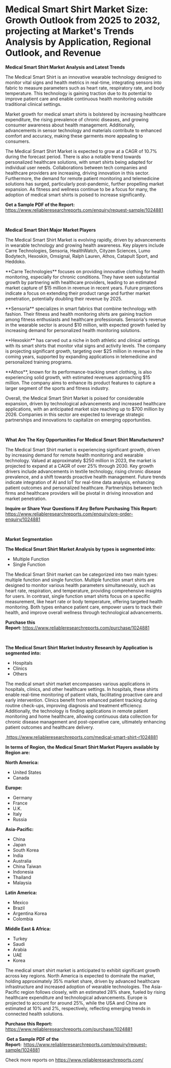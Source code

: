 <p><h1>Medical Smart Shirt Market Size: Growth Outlook from 2025 to 2032, projecting at Market's Trends Analysis by Application, Regional Outlook, and Revenue</h1></p><p><strong>Medical Smart Shirt Market Analysis and Latest Trends</strong></p>
<p><p>The Medical Smart Shirt is an innovative wearable technology designed to monitor vital signs and health metrics in real-time, integrating sensors into fabric to measure parameters such as heart rate, respiratory rate, and body temperature. This technology is gaining traction due to its potential to improve patient care and enable continuous health monitoring outside traditional clinical settings.</p><p>Market growth for medical smart shirts is bolstered by increasing healthcare expenditure, the rising prevalence of chronic diseases, and growing consumer awareness about health management. Additionally, advancements in sensor technology and materials contribute to enhanced comfort and accuracy, making these garments more appealing to consumers.</p><p>The Medical Smart Shirt Market is expected to grow at a CAGR of 10.7% during the forecast period. There is also a notable trend towards personalized healthcare solutions, with smart shirts being adapted for individual user needs. Collaborations between tech companies and healthcare providers are increasing, driving innovation in this sector. Furthermore, the demand for remote patient monitoring and telemedicine solutions has surged, particularly post-pandemic, further propelling market expansion. As fitness and wellness continue to be a focus for many, the adoption of medical smart shirts is poised to increase significantly.</p></p>
<p><strong>Get a Sample PDF of the Report:&nbsp;</strong> <a href="https://www.reliableresearchreports.com/enquiry/request-sample/1024881?utm_campaign=2042&utm_medium=2&utm_source=Github&utm_content=ia&utm_term=05032025&utm_id=medical-smart-shirt">https://www.reliableresearchreports.com/enquiry/request-sample/1024881</a></p>
<p>&nbsp;</p>
<p><strong>Medical Smart Shirt Major Market Players</strong></p>
<p><p>The Medical Smart Shirt Market is evolving rapidly, driven by advancements in wearable technology and growing health awareness. Key players include Carre Technologies, Sensoria, HealthWatch, Cityzen Sciences, Lumo Bodytech, Hexoskin, Omsignal, Ralph Lauren, Athos, Catapult Sport, and Heddoko.</p><p>**Carre Technologies** focuses on providing innovative clothing for health monitoring, especially for chronic conditions. They have seen substantial growth by partnering with healthcare providers, leading to an estimated market capture of $15 million in revenue in recent years. Future projections indicate a focus on extending their product range and further market penetration, potentially doubling their revenue by 2025.</p><p>**Sensoria** specializes in smart fabrics that combine technology with fashion. Their fitness and health monitoring shirts are gaining traction among fitness enthusiasts and healthcare professionals. Sensoria's revenue in the wearable sector is around $10 million, with expected growth fueled by increasing demand for personalized health monitoring solutions.</p><p>**Hexoskin** has carved out a niche in both athletic and clinical settings with its smart shirts that monitor vital signs and activity levels. The company is projecting significant growth, targeting over $25 million in revenue in the coming years, supported by expanding applications in telemedicine and personalized training programs.</p><p>**Athos**, known for its performance-tracking smart clothing, is also experiencing solid growth, with estimated revenues approaching $15 million. The company aims to enhance its product features to capture a larger segment of the sports and fitness industry.</p><p>Overall, the Medical Smart Shirt Market is poised for considerable expansion, driven by technological advancements and increased healthcare applications, with an anticipated market size reaching up to $700 million by 2026. Companies in this sector are expected to leverage strategic partnerships and innovations to capitalize on emerging opportunities.</p></p>
<p>&nbsp;</p>
<p><strong>What Are The Key Opportunities For Medical Smart Shirt Manufacturers?</strong></p>
<p><p>The Medical Smart Shirt market is experiencing significant growth, driven by increasing demand for remote health monitoring and wearable technology. Valued at approximately $250 million in 2023, the market is projected to expand at a CAGR of over 25% through 2030. Key growth drivers include advancements in textile technology, rising chronic disease prevalence, and a shift towards proactive health management. Future trends indicate integration of AI and IoT for real-time data analysis, enhancing patient outcomes and personalized healthcare. Partnerships between tech firms and healthcare providers will be pivotal in driving innovation and market penetration.</p></p>
<p><strong>Inquire or Share Your Questions If Any Before Purchasing This Report:</strong> <a href="https://www.reliableresearchreports.com/enquiry/pre-order-enquiry/1024881?utm_campaign=2042&utm_medium=2&utm_source=Github&utm_content=ia&utm_term=05032025&utm_id=medical-smart-shirt">https://www.reliableresearchreports.com/enquiry/pre-order-enquiry/1024881</a></p>
<p>&nbsp;</p>
<p><strong>Market Segmentation</strong></p>
<p><strong>The Medical Smart Shirt Market Analysis by types is segmented into:</strong></p>
<p><ul><li>Multiple Function</li><li>Single Function</li></ul></p>
<p><p>The Medical Smart Shirt market can be categorized into two main types: multiple function and single function. Multiple function smart shirts are designed to monitor various health parameters simultaneously, such as heart rate, respiration, and temperature, providing comprehensive insights for users. In contrast, single function smart shirts focus on a specific measurement, like heart rate or body temperature, offering targeted health monitoring. Both types enhance patient care, empower users to track their health, and improve overall wellness through technological advancements.</p></p>
<p><strong>Purchase this Report:&nbsp;</strong><a href="https://www.reliableresearchreports.com/purchase/1024881?utm_campaign=2042&utm_medium=2&utm_source=Github&utm_content=ia&utm_term=05032025&utm_id=medical-smart-shirt">https://www.reliableresearchreports.com/purchase/1024881</a></p>
<p>&nbsp;</p>
<p><strong>The Medical Smart Shirt Market Industry Research by Application is segmented into:</strong></p>
<p><ul><li>Hospitals</li><li>Clinics</li><li>Others</li></ul></p>
<p><p>The medical smart shirt market encompasses various applications in hospitals, clinics, and other healthcare settings. In hospitals, these shirts enable real-time monitoring of patient vitals, facilitating proactive care and early intervention. Clinics benefit from enhanced patient tracking during routine check-ups, improving diagnosis and treatment efficiency. Additionally, the technology is finding applications in remote patient monitoring and home healthcare, allowing continuous data collection for chronic disease management and post-operative care, ultimately enhancing patient outcomes and healthcare delivery.</p></p>
<p><a href="https://www.reliableresearchreports.com/medical-smart-shirt-r1024881?utm_campaign=2042&utm_medium=2&utm_source=Github&utm_content=ia&utm_term=05032025&utm_id=medical-smart-shirt">&nbsp;https://www.reliableresearchreports.com/medical-smart-shirt-r1024881</a></p>
<p><strong>In terms of Region, the Medical Smart Shirt Market Players available by Region are:</strong></p>
<p>
    <p> <strong> North America: </strong>
        <ul>
            <li>United States</li>
            <li>Canada</li>
        </ul>
        </p> 
    <p> <strong> Europe: </strong>
        <ul>
            <li>Germany</li>
            <li>France</li>
            <li>U.K.</li>
            <li>Italy</li>
            <li>Russia</li>
        </ul>
        </p> 
    <p> <strong> Asia-Pacific: </strong>
        <ul>
            <li>China</li>
            <li>Japan</li>
            <li>South Korea</li>
            <li>India</li>
            <li>Australia</li>
            <li>China Taiwan</li>
            <li>Indonesia</li>
            <li>Thailand</li>
            <li>Malaysia</li>
        </ul>
        </p> 
    <p> <strong> Latin America: </strong>
        <ul>
            <li>Mexico</li>
            <li>Brazil</li>
            <li>Argentina Korea</li>
            <li>Colombia</li>
        </ul>
        </p> 
    <p> <strong> Middle East & Africa: </strong>
        <ul>
            <li>Turkey</li>
            <li>Saudi</li>
            <li>Arabia</li>
            <li>UAE</li>
            <li>Korea</li>
        </ul>
    </p>
    </p>
<p><p>The medical smart shirt market is anticipated to exhibit significant growth across key regions. North America is expected to dominate the market, holding approximately 35% market share, driven by advanced healthcare infrastructure and increased adoption of wearable technologies. The Asia-Pacific region follows closely, with an estimated 28% share, fueled by rising healthcare expenditure and technological advancements. Europe is projected to account for around 25%, while the USA and China are estimated at 10% and 2%, respectively, reflecting emerging trends in connected health solutions.</p></p>
<p><strong>Purchase this Report: </strong><a href="https://www.reliableresearchreports.com/purchase/1024881?utm_campaign=2042&utm_medium=2&utm_source=Github&utm_content=ia&utm_term=05032025&utm_id=medical-smart-shirt">https://www.reliableresearchreports.com/purchase/1024881</a></p>
<p>&nbsp;<strong>Get a Sample PDF of the Report:&nbsp;&nbsp;</strong><a href="https://www.reliableresearchreports.com/enquiry/request-sample/1024881?utm_campaign=2042&utm_medium=2&utm_source=Github&utm_content=ia&utm_term=05032025&utm_id=medical-smart-shirt">https://www.reliableresearchreports.com/enquiry/request-sample/1024881</a></p>
<p><strong></strong></p>
<p>Check more reports on <a href="https://www.reliableresearchreports.com/?utm_campaign=2042&utm_medium=2&utm_source=Github&utm_content=ia&utm_term=05032025&utm_id=medical-smart-shirt">https://www.reliableresearchreports.com/</a></p>